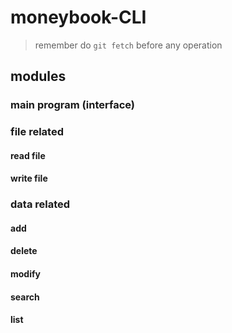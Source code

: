 # moneybook-CLI
> remember do ```git fetch``` before any operation 
## modules
### main program (interface)
### file related
#### read file
#### write file
### data related
#### add
#### delete
#### modify
#### search
#### list
